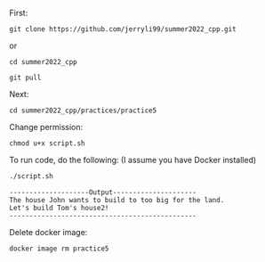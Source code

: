 First:
```
git clone https://github.com/jerryli99/summer2022_cpp.git
```
or
```
cd summer2022_cpp

git pull
```

Next:
```
cd summer2022_cpp/practices/practice5
```

Change permission:
```
chmod u+x script.sh
```

To run code, do the following: (I assume you have Docker installed)
```bash
./script.sh
```

```
--------------------Output---------------------
The house John wants to build to too big for the land.
Let's build Tom's house2!
-----------------------------------------------
```

Delete docker image:
```
docker image rm practice5
```
